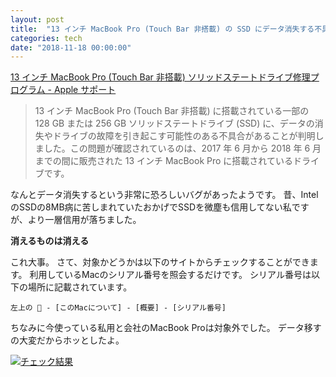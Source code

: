 ```yaml
---
layout: post
title:  "13 インチ MacBook Pro (Touch Bar 非搭載) の SSD にデータ消失する不具合が発見されてらしい"
categories: tech
date: "2018-11-18 00:00:00"
---
```


[13 インチ MacBook Pro \(Touch Bar 非搭載\) ソリッドステートドライブ修理プログラム \- Apple サポート](https://www.apple.com/jp/support/13-inch-macbook-pro-solid-state-drive-service-program/)

> 13 インチ MacBook Pro (Touch Bar 非搭載) に搭載されている一部の 128 GB または 256 GB ソリッドステートドライブ (SSD) に、データの消失やドライブの故障を引き起こす可能性のある不具合があることが判明しました。この問題が確認されているのは、2017 年 6 月から 2018 年 6 月までの間に販売された 13 インチ MacBook Pro に搭載されているドライブです。

なんとデータ消失するという非常に恐ろしいバグがあったようです。
昔、IntelのSSDの8MB病に苦しまれていたおかげでSSDを微塵も信用してない私ですが、より一層信用が落ちました。

**消えるものは消える**

これ大事。
さて、対象かどうかは以下のサイトからチェックすることができます。
利用しているMacのシリアル番号を照会するだけです。
シリアル番号は以下の場所に記載されています。

```
左上の  - [このMacについて] - [概要] - [シリアル番号]
```

ちなみに今使っている私用と会社のMacBook Proは対象外でした。
データ移すの大変だからホッとしたよ。

<div class="trim">
  <div class="trim__item">
    <a href="{{ site.url }}/assets/images/2018-11-18-report/image.png">
      <img src="{{ site.url }}/assets/thumbnail/2018-11-18-report/image.png" alt="チェック結果">
    </a>
  </div>
</div>
